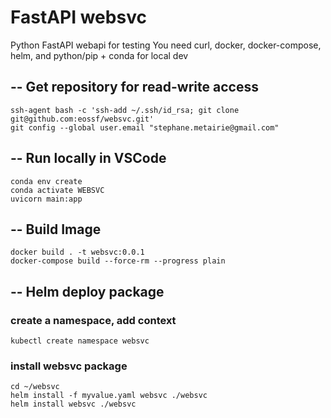 # FastAPI websvc
Python FastAPI webapi for testing
You need curl, docker, docker-compose, helm, and python/pip + conda for local dev

## -- Get repository for read-write access
````
ssh-agent bash -c 'ssh-add ~/.ssh/id_rsa; git clone git@github.com:eossf/websvc.git'
git config --global user.email "stephane.metairie@gmail.com"
````

## -- Run locally in VSCode
````
conda env create
conda activate WEBSVC 
uvicorn main:app
````

## -- Build Image
````
docker build . -t websvc:0.0.1
docker-compose build --force-rm --progress plain
````

## -- Helm deploy package

### create a namespace, add context
````
kubectl create namespace websvc
````

### install websvc package
````
cd ~/websvc
helm install -f myvalue.yaml websvc ./websvc 
helm install websvc ./websvc 
````
